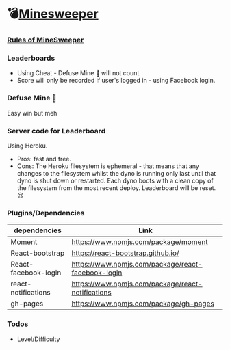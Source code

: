 # 💣[Minesweeper](https://minesweeper.lnmai.com/)

### [Rules of MineSweeper](https://gist.github.com/lionel-lints/1b520163e892bf7913f594bd76363ff8)

### Leaderboards
- Using Cheat - Defuse Mine 👀 will not count.
- Score will only be recorded if user's logged in - using Facebook login.

### Defuse Mine 👀
Easy win but meh

### Server code for Leaderboard
Using Heroku.
- Pros: fast and free.
- Cons: The Heroku filesystem is ephemeral - that means that any changes to the filesystem whilst the dyno is running only last until that dyno is shut down or restarted. Each dyno boots with a clean copy of the filesystem from the most recent deploy. Leaderboard will be reset. 😢 

### Plugins/Dependencies

| dependencies | Link |
| ------ | ------ |
| Moment  | https://www.npmjs.com/package/moment |
| React-bootstrap | https://react-bootstrap.github.io/ |
| React-facebook-login | https://www.npmjs.com/package/react-facebook-login |
| react-notifications | https://www.npmjs.com/package/react-notifications |
| gh-pages | https://www.npmjs.com/package/gh-pages |

### Todos
 - Level/Difficulty
